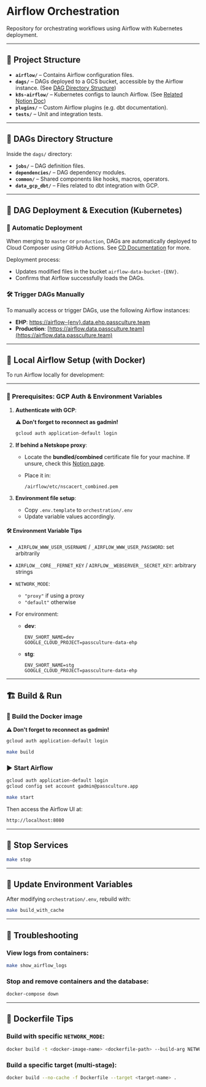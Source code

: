 # Airflow Orchestration

Repository for orchestrating workflows using Airflow with Kubernetes deployment.

---

## 📁 Project Structure

* **`airflow/`** – Contains Airflow configuration files.
* **`dags/`** – DAGs deployed to a GCS bucket, accessible by the Airflow instance. (See [DAG Directory Structure](#dags-directory-structure))
* **`k8s-airflow/`** – Kubernetes configs to launch Airflow. (See [Related Notion Doc](https://www.notion.so/passcultureapp/AIRFLOW-Kubernetes-1a4ad4e0ff988184b503ec43c9dd2691))
* **`plugins/`** – Custom Airflow plugins (e.g. dbt documentation).
* **`tests/`** – Unit and integration tests.

---

## 📂 DAGs Directory Structure

Inside the `dags/` directory:

* **`jobs/`** – DAG definition files.
* **`dependencies/`** – DAG dependency modules.
* **`common/`** – Shared components like hooks, macros, operators.
* **`data_gcp_dbt/`** – Files related to dbt integration with GCP.

---

## 🚀 DAG Deployment & Execution (Kubernetes)

### 🔄 Automatic Deployment

When merging to `master` or `production`, DAGs are automatically deployed to Cloud Composer using GitHub Actions.
See [CD Documentation](../README.md#cd) for more.

Deployment process:

* Updates modified files in the bucket `airflow-data-bucket-{ENV}`.
* Confirms that Airflow successfully loads the DAGs.

### 🛠️ Trigger DAGs Manually

To manually access or trigger DAGs, use the following Airflow instances:

* **EHP**: [https://airflow-{env}.data.ehp.passculture.team](https://airflow-{env}.data.ehp.passculture.team)
* **Production**: [https://airflow.data.passculture.team](https://airflow.data.passculture.team)

---

## 🧪 Local Airflow Setup (with Docker)

To run Airflow locally for development:

---

### 🔐 Prerequisites: GCP Auth & Environment Variables

1. **Authenticate with GCP**:

    **⚠️ Don't forget to reconnect as gadmin!**

    ```sh
    gcloud auth application-default login


   ```

2. **If behind a Netskope proxy**:

   * Locate the **bundled/combined** certificate file for your machine.
     If unsure, check this [Notion page](https://www.notion.so/passcultureapp/Proxyfication-des-outils-du-pass-d1f0da09eafb4158904e9197bbe7c1d4?pvs=4#10cad4e0ff98805ba61efcea26075d65).
   * Place it in:

     ```
     /airflow/etc/nscacert_combined.pem
     ```

3. **Environment file setup**:

   * Copy `.env.template` to `orchestration/.env`
   * Update variable values accordingly.

#### 🛠️ Environment Variable Tips

* `_AIRFLOW_WWW_USER_USERNAME` / `_AIRFLOW_WWW_USER_PASSWORD`: set arbitrarily
* `AIRFLOW__CORE__FERNET_KEY` / `AIRFLOW__WEBSERVER__SECRET_KEY`: arbitrary strings
* `NETWORK_MODE`:

  * `"proxy"` if using a proxy
  * `"default"` otherwise
* For environment:

  * **dev**:

    ```env
    ENV_SHORT_NAME=dev
    GOOGLE_CLOUD_PROJECT=passculture-data-ehp
    ```
  * **stg**:

    ```env
    ENV_SHORT_NAME=stg
    GOOGLE_CLOUD_PROJECT=passculture-data-ehp
    ```
---

## 🏗️ Build & Run

### 🔧 Build the Docker image

**⚠️ Don't forget to reconnect as gadmin!**

```sh
gcloud auth application-default login
```

```sh
make build
```

### ▶️ Start Airflow

```sh
gcloud auth application-default login
gcloud config set account gadmin@passculture.app

make start
```

Then access the Airflow UI at:

```sh
http://localhost:8080
```

---

## 🛑 Stop Services

```sh
make stop
```

---

## 🔁 Update Environment Variables

After modifying `orchestration/.env`, rebuild with:

```sh
make build_with_cache
```

---

## 🧹 Troubleshooting

### View logs from containers:

```sh
make show_airflow_logs
```

### Stop and remove containers and the database:

```sh
docker-compose down
```

---

## 🐳 Dockerfile Tips

### Build with specific `NETWORK_MODE`:

```sh
docker build -t <docker-image-name> <dockerfile-path> --build-arg NETWORK_MODE=<proxy|default>
```

### Build a specific target (multi-stage):

```sh
docker build --no-cache -f Dockerfile --target <target-name> .
```

